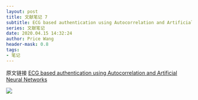 ```yaml
---
layout: post
title: 文献笔记 7
subtitle: ECG based authentication using Autocorrelation and Artificial Neural Networks
series: 文献笔记
date: 2020.04.15 14:32:24
author: Price Wang
header-mask: 0.8
tags:
- 笔记
---
```


原文链接 [ECG based authentication using Autocorrelation and Artificial Neural Networks](https://ieeexplore.ieee.org/document/7914973)

<img class="post_img" src="{{ site.baseurl }}/img/post/{{ page.series }}/{{ page.title }}.png">
